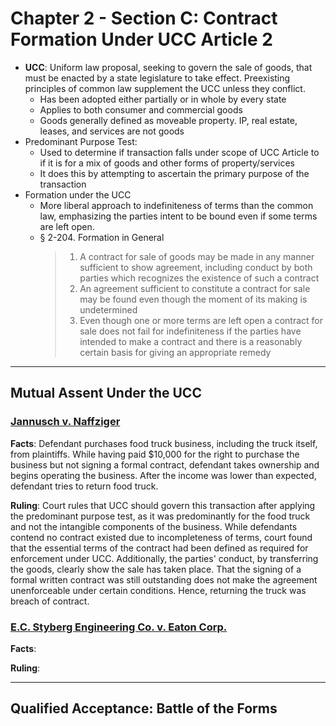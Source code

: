# Chapter 2 - Section C: Contract Formation Under UCC Article 2

* **UCC**: Uniform law proposal, seeking to govern the sale of goods, that must be enacted by a state legislature to take effect. Preexisting principles of common law supplement the UCC unless they conflict.
  * Has been adopted either partially or in whole by every state
  * Applies to both consumer and commercial goods
  * Goods generally defined as moveable property. IP, real estate, leases, and services are not goods
* Predominant Purpose Test:
  * Used to determine if transaction falls under scope of UCC Article to if it is for a mix of goods and other forms of property/services
  * It does this by attempting to ascertain the primary purpose of the transaction
* Formation under the UCC
  * More liberal approach to indefiniteness of terms than the common law, emphasizing the parties intent to be bound even if some terms are left open.
  * § 2-204. Formation in General
    > 1. A contract for sale of goods may be made in any manner sufficient to show agreement, including conduct by both parties which recognizes the existence of such a contract
    > 2. An agreement sufficient to constitute a contract for sale may be found even though the moment of its making is undetermined
    > 3. Even though one or more terms are left open a contract for sale does not fail for indefiniteness if the parties have intended to make a contract and there is a reasonably certain basis for giving an appropriate remedy

---

## Mutual Assent Under the UCC

### [Jannusch v. Naffziger](https://www.westlaw.com/Document/Ib55a20f6e6c911dcb595a478de34cd72/View/FullText.html?transitionType=Default&contextData=(sc.Default)&VR=3.0&RS=cblt1.0 "Westlaw")

**Facts**:
Defendant purchases food truck business, including the truck itself, from plaintiffs. While having paid $10,000 for the right to purchase the business but not signing a formal contract, defendant takes ownership and begins operating the business. After the income was lower than expected, defendant tries to return food truck.

**Ruling**:
Court rules that UCC should govern this transaction after applying the predominant purpose test, as it was predominantly for the food truck and not the intangible components of the business. While defendants contend no contract existed due to incompleteness of terms, court found that the essential terms of the contract had been defined as required for enforcement under UCC. Additionally, the parties' conduct, by transferring the goods, clearly show the sale has taken place. That the signing of a formal written contract was still outstanding does not make the agreement unenforceable under certain conditions. Hence, returning the truck was breach of contract.

### [E.C. Styberg Engineering Co. v. Eaton Corp.](https://www.westlaw.com/Document/Ic26b99a02e8211dc8471eea21d4a0625/View/FullText.html?transitionType=Default&contextData=(sc.Default)&VR=3.0&RS=cblt1.0 "Westlaw")

**Facts**:

**Ruling**:

---

## Qualified Acceptance: Battle of the Forms